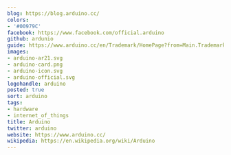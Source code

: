 ```yaml
---
blog: https://blog.arduino.cc/
colors:
- '#00979C'
facebook: https://www.facebook.com/official.arduino
github: ardunio
guide: https://www.arduino.cc/en/Trademark/HomePage?from=Main.Trademark
images:
- arduino-ar21.svg
- arduino-card.png
- arduino-icon.svg
- arduino-official.svg
logohandle: arduino
posted: true
sort: arduino
tags:
- hardware
- internet_of_things
title: Arduino
twitter: arduino
website: https://www.arduino.cc/
wikipedia: https://en.wikipedia.org/wiki/Arduino
---
```

